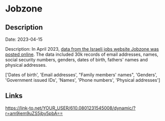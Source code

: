 # Jobzone

## Description

Date: 2023-04-15

Description:
In April 2023, <a href="https://twitter.com/PalCyberNews/status/1647208008806461440" target="_blank" rel="noopener">data from the Israeli jobs website Jobzone was posted online</a>. The data included 30k records of email addresses, names, social security numbers, genders, dates of birth, fathers' names and physical addresses.


['Dates of birth', 'Email addresses', "Family members' names", 'Genders', 'Government issued IDs', 'Names', 'Phone numbers', 'Physical addresses']

## Links

https://link-to.net/YOUR_USER/610.0801231545008/dynamic/?r=am9iem9uZS5jby5pbA==